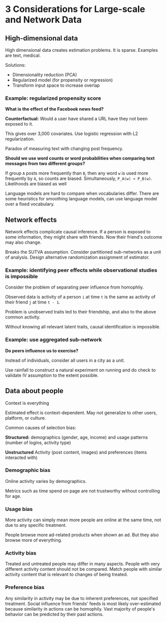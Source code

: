 # 3 Considerations for Large-scale and Network Data

## High-dimensional data

High dimensional data creates estimation problems.
It is sparse.
Examples are
text,
medical.

Solutions:

- Dimensionality reduction (PCA)
- Regularized model (for propensity or regression)
- Transform input space to increase overlap

### Example: regularized propensity score

**What is the effect of the Facebook news feed?**

**Counterfactual:**
Would a user have shared a URL
have they not been exposed to it.

This gives over 3,000 covariates.
Use logistic regression with L2 regularization.

Paradox of measuring text with changing post frequency.

**Should we use word counts
or word probabilities
when comparing text messages from two different groups?**

If group `A` posts more frequently than `B`,
then any word `w` is used more frequently by `A`,
so counts are biased.
Simultaneously, `P_A(w) < P_B(w)`.
Likelihoods are biased as well

Language models are hard to compare when vocabularies differ.
There are some heuristics for smoothing language models,
can use language model over a fixed vocabulary.

## Network effects

Network effects complicate causal inference.
If a person is exposed to some information,
they might share with friends.
Now their friend's outcome may also change.

Breaks the SUTVA assumption.
Consider partitioned sub-networks as a unit of analysis.
Design alternative randomization  assignment of estimator.

### Example: identifying peer effects while observational studies is impossible

Consider the problem of separating peer influence from homophliy.

Observed data
is activity of a person `i`
at time `t`
is the same as activity of their friend `j`
at time `t - 1`.

Problem is unobserved traits led to their friendship,
and also to the above common activity.

Without knowing all relevant latent traits,
causal identification is impossible.

### Example: use aggregated sub-network

**Do peers influence us to exercise?**

Instead of individuals,
consider all users in a city as a unit.

Use rainfall to construct a natural experiment on running
and do check to validate IV assumption to the extent possible.

## Data about people

Context is everything

Estimated effect is context-dependent.
May not generalize to other
users,
platform,
or culture.

Common causes of selection bias:

**Structured:**
demographics (gender, age, income)
and usage patterns (number of logins, activity type)

**Unstructured**
Activity (post content, images)
and preferences (items interacted with)

### Demographic bias

Online activity varies by demographics.

Metrics such as time spend on page
are not trustworthy
without controlling for age.

### Usage bias

More activity can simply mean more people are online at the same time,
not due to any specific treatment.

People browse more ad-related products when shown an ad.
But they also browse more of everything.

### Activity bias

Treated and untreated people may differ in many aspects.
People with very different activity content should not be compared.
Match people with similar activity content that is relevant to changes of being treated.

### Preference bias

Any similarity in activity may be due to inherent preferences,
not specified treatment.
Social influence from friends' feeds is most likely over-estimated
because similarity in actions can be homophily.
Vast majority of people's behavior can be predicted by their past actions.